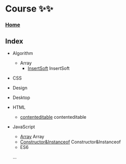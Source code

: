 
<h1> Course ✨✨ </h1>

### [Home](https://l1yuu.github.io/course/)

## Index

- Algorithm
  - Array
    - [InsertSoft](https://l1yuu.github.io/course/algorithm/array/insert-soft/) InsertSoft
- CSS
- Design
- Desktop
- HTML
  - [contenteditable](https://l1yuu.github.io/course/html/contenteditable/) contenteditable
- JavaScript
  - [Array](https://l1yuu.github.io/course/javascript/array/) Array
  - [Constructor&Instanceof](https://l1yuu.github.io/course/javascript/constructor-and-instanceof/) Constructor&Instanceof
  - ES6

  
  ...